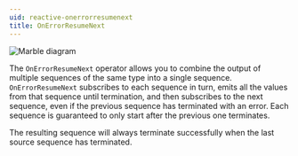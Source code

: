 ```yaml
---
uid: reactive-onerrorresumenext
title: OnErrorResumeNext
---
```


![Marble diagram](~/images/reactive-onerrorresumenext.svg)

The `OnErrorResumeNext` operator allows you to combine the output of multiple sequences of the same type into a single sequence. `OnErrorResumeNext` subscribes to each sequence in turn, emits all the values from that sequence until termination, and then subscribes to the next sequence, even if the previous sequence has terminated with an error. Each sequence is guaranteed to only start after the previous one terminates.

The resulting sequence will always terminate successfully when the last source sequence has terminated.
